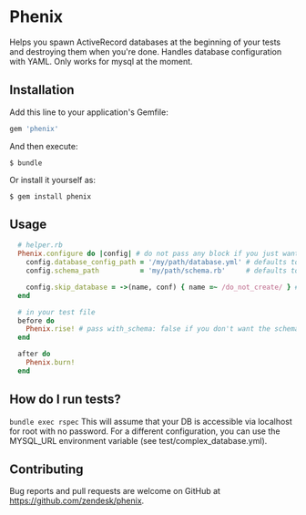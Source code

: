 # Phenix

Helps you spawn ActiveRecord databases at the beginning of your tests and destroying them when you're done.
Handles database configuration with YAML.
Only works for mysql at the moment.

## Installation

Add this line to your application's Gemfile:

```ruby
gem 'phenix'
```

And then execute:

    $ bundle

Or install it yourself as:

    $ gem install phenix

## Usage

```ruby
  # helper.rb
  Phenix.configure do |config| # do not pass any block if you just want the defaults
    config.database_config_path = '/my/path/database.yml' # defaults to 'test/database.yml'
    config.schema_path          = 'my/path/schema.rb'     # defaults to 'test/schema.rb'

    config.skip_database = ->(name, conf) { name =~ /do_not_create/ } # define this lambda if you want to skip the creation of some databases
  end

  # in your test file
  before do
    Phenix.rise! # pass with_schema: false if you don't want the schema loaded
  end

  after do
    Phenix.burn!
  end
```


## How do I run tests?

`bundle exec rspec`
This will assume that your DB is accessible via localhost for root with no password.
For a different configuration, you can use the MYSQL_URL environment variable (see test/complex_database.yml).

## Contributing

Bug reports and pull requests are welcome on GitHub at https://github.com/zendesk/phenix.
